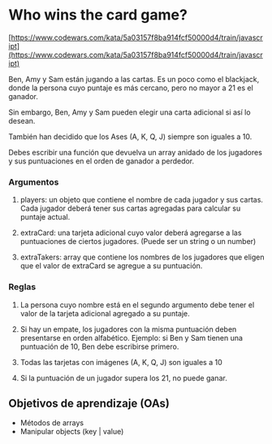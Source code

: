 # Who wins the card game?

[https://www.codewars.com/kata/5a03157f8ba914fcf50000d4/train/javascript](https://www.codewars.com/kata/5a03157f8ba914fcf50000d4/train/javascript)

Ben, Amy y Sam están jugando a las cartas.
Es un poco como el blackjack, donde la persona cuyo puntaje es más cercano, pero no mayor a 21 es el ganador.

Sin embargo, Ben, Amy y Sam pueden elegir una carta adicional si así lo desean.

También han decidido que los Ases (A, K, Q, J) siempre son iguales a 10.

Debes escribir una función que devuelva un array anidado de los jugadores y sus puntuaciones en el orden de ganador a perdedor.

### Argumentos

1. players: un objeto que contiene el nombre de cada jugador y sus cartas. Cada jugador deberá tener sus cartas agregadas para calcular su puntaje actual.

2. extraCard: una tarjeta adicional cuyo valor deberá agregarse a las puntuaciones de ciertos jugadores. (Puede ser un string o un number)

3. extraTakers: array que contiene los nombres de los jugadores que eligen que el valor de extraCard se agregue a su puntuación.

### Reglas

1. La persona cuyo nombre está en el segundo argumento debe tener el valor de la tarjeta adicional agregado a su puntaje.

2. Si hay un empate, los jugadores con la misma puntuación deben presentarse en orden alfabético. Ejemplo: si Ben y Sam tienen una puntuación de 10, Ben debe escribirse primero.

3. Todas las tarjetas con imágenes (A, K, Q, J) son iguales a 10

4. Si la puntuación de un jugador supera los 21, no puede ganar.

## Objetivos de aprendizaje (OAs)

- Métodos de arrays
- Manipular objects (key | value)